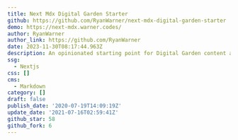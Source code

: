 ```yaml
---
title: Next Mdx Digital Garden Starter
github: https://github.com/RyanWarner/next-mdx-digital-garden-starter
demo: https://next-mdx.warner.codes/
author: RyanWarner
author_link: https://github.com/RyanWarner
date: 2023-11-30T08:17:44.963Z
description: An opinionated starting point for Digital Garden content authoring.
ssg:
  - Nextjs
css: []
cms:
  - Markdown
category: []
draft: false
publish_date: '2020-07-19T14:09:19Z'
update_date: '2021-07-16T02:59:41Z'
github_star: 58
github_fork: 6
---
```

